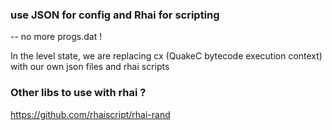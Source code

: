 ### use JSON for config and Rhai for scripting 


-- no more progs.dat ! 

In the level state, we are replacing cx (QuakeC bytecode execution context) with our own json files and rhai scripts 



### Other libs to use with rhai ? 
https://github.com/rhaiscript/rhai-rand




